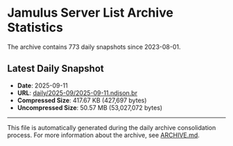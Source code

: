 # Jamulus Server List Archive Statistics

The archive contains 773 daily snapshots since 2023-08-01.

## Latest Daily Snapshot

- **Date**: 2025-09-11
- **URL**: [daily/2025-09/2025-09-11.ndjson.br](https://jamulus-archive.ap-south-1.linodeobjects.com/main/daily/2025-09/2025-09-11.ndjson.br)
- **Compressed Size**: 417.67 KB (427,697 bytes)
- **Uncompressed Size**: 50.57 MB (53,027,072 bytes)

---

This file is automatically generated during the daily archive consolidation process.
For more information about the archive, see [ARCHIVE.md](ARCHIVE.md).

